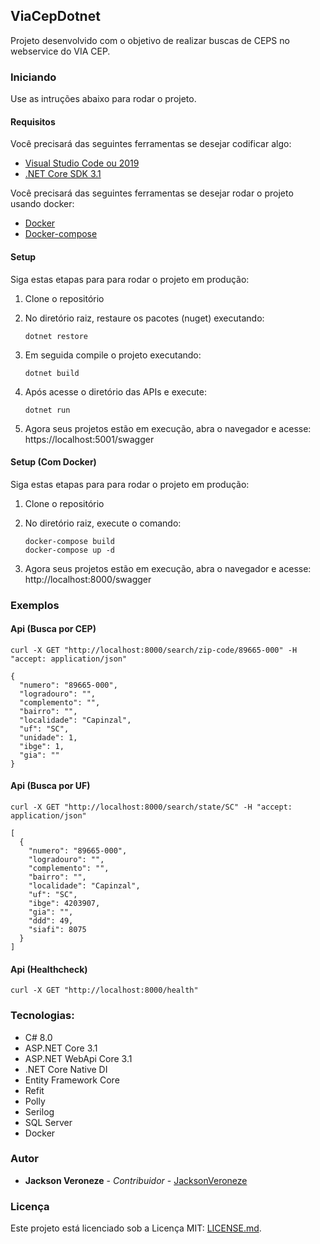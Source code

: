 ## ViaCepDotnet

Projeto desenvolvido com o objetivo de realizar buscas de CEPS no webservice do VIA CEP.

### Iniciando
Use as intruções abaixo para rodar o projeto.

#### Requisitos
Você precisará das seguintes ferramentas se desejar codificar algo:

* [Visual Studio Code ou 2019](http://www.visualstudio.com/downloads/)
* [.NET Core SDK 3.1](http://www.microsoft.com/net/download)

Você precisará das seguintes ferramentas se desejar rodar o projeto usando docker:

* [Docker](http://www.docker.com/)
* [Docker-compose](http://docs.docker.com/compose/install/)

#### Setup
Siga estas etapas para para rodar o projeto em produção:

  1. Clone o repositório

  2. No diretório raiz, restaure os pacotes (nuget) executando:
     ```
     dotnet restore
     ```
  3. Em seguida compile o projeto executando:
     ```
     dotnet build
     ```
  3. Após acesse o diretório das APIs e execute:
     ```
     dotnet run
     ```
  4. Agora seus projetos estão em execução, abra o navegador e acesse: https://localhost:5001/swagger

#### Setup (Com Docker)

Siga estas etapas para para rodar o projeto em produção:

  1. Clone o repositório

  2. No diretório raiz, execute o comando:
     ```
     docker-compose build
     docker-compose up -d
     ```
  3. Agora seus projetos estão em execução, abra o navegador e acesse: http://localhost:8000/swagger

### Exemplos

#### Api (Busca por CEP)

```
curl -X GET "http://localhost:8000/search/zip-code/89665-000" -H "accept: application/json"

{
  "numero": "89665-000",
  "logradouro": "",
  "complemento": "",
  "bairro": "",
  "localidade": "Capinzal",
  "uf": "SC",
  "unidade": 1,
  "ibge": 1,
  "gia": ""
}
````

#### Api (Busca por UF)

```
curl -X GET "http://localhost:8000/search/state/SC" -H "accept: application/json"

[
  {
    "numero": "89665-000",
    "logradouro": "",
    "complemento": "",
    "bairro": "",
    "localidade": "Capinzal",
    "uf": "SC",
    "ibge": 4203907,
    "gia": "",
    "ddd": 49,
    "siafi": 8075
  }
]
````

#### Api (Healthcheck)

```
curl -X GET "http://localhost:8000/health"
````

### Tecnologias:

- C# 8.0
- ASP.NET Core 3.1
- ASP.NET WebApi Core 3.1
- .NET Core Native DI
- Entity Framework Core
- Refit
- Polly
- Serilog
- SQL Server
- Docker

### Autor
* **Jackson Veroneze** - *Contribuidor* - [JacksonVeroneze](http://github.com/JacksonVeroneze)


### Licença
Este projeto está licenciado sob a Licença MIT: [LICENSE.md](http://github.com/jacksonveroneze/ViaCepDotnet/blob/develop/LICENSE).

